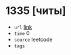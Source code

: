 # 1335 [читы]
- `url` [link](https://leetcode.com/problems/minimum-difficulty-of-a-job-schedule/description/?envType=daily-question&envId=2023-12-29)
- `time` 0
- `source` leetcode
- `tags` 

